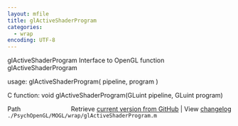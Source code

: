 ```yaml
---
layout: mfile
title: glActiveShaderProgram
categories:
  - wrap
encoding: UTF-8
---
```


glActiveShaderProgram  Interface to OpenGL function glActiveShaderProgram

usage:  glActiveShaderProgram\( pipeline, program \)

C function:  void glActiveShaderProgram\(GLuint pipeline, GLuint program\)


<div class="code_header" style="text-align:right;">
  <span style="float:left;">Path&nbsp;&nbsp;</span> <span class="counter">Retrieve <a href=
  "https://raw.github.com/Psychtoolbox-3/Psychtoolbox-3/beta/./PsychOpenGL/MOGL/wrap/glActiveShaderProgram.m">current version from GitHub</a> | View <a href=
  "https://github.com/Psychtoolbox-3/Psychtoolbox-3/commits/beta/./PsychOpenGL/MOGL/wrap/glActiveShaderProgram.m">changelog</a></span>
</div>
<div class="code">
  <code>./PsychOpenGL/MOGL/wrap/glActiveShaderProgram.m</code>
</div>
